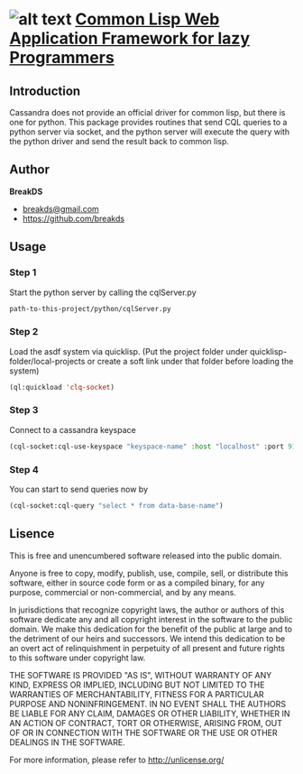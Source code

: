 ![alt text](https://raw.github.com/breakds/lazy-bone/master/logo/lazy-bone-small.png "lazy-bone") [Common Lisp Web Application Framework for lazy Programmers](https://github.com/breakds/lazy-bone)
======

## Introduction

Cassandra does not provide an official driver for common lisp, but there is one for python.
This package provides routines that send CQL queries to a python server via socket, and the python server will
execute the query with the python driver and send the result back to common lisp.



## Author

**BreakDS**

+ breakds@gmail.com
+ https://github.com/breakds


## Usage

### Step 1

Start the python server by calling the cqlServer.py

```bash
path-to-this-project/python/cqlServer.py
```

### Step 2

Load the asdf system via quicklisp. (Put the project folder under quicklisp-folder/local-projects or create a soft link 
under that folder before loading the system)

```lisp
(ql:quickload 'clq-socket)
```


### Step 3

Connect to a cassandra keyspace

```lisp
(cql-socket:cql-use-keyspace "keyspace-name" :host "localhost" :port 9160)
```

### Step 4

You can start to send queries now by

```lisp
(cql-socket:cql-query "select * from data-base-name")
```

## Lisence

This is free and unencumbered software released into the public domain.

Anyone is free to copy, modify, publish, use, compile, sell, or
distribute this software, either in source code form or as a compiled
binary, for any purpose, commercial or non-commercial, and by any
means.

In jurisdictions that recognize copyright laws, the author or authors
of this software dedicate any and all copyright interest in the
software to the public domain. We make this dedication for the benefit
of the public at large and to the detriment of our heirs and
successors. We intend this dedication to be an overt act of
relinquishment in perpetuity of all present and future rights to this
software under copyright law.

THE SOFTWARE IS PROVIDED "AS IS", WITHOUT WARRANTY OF ANY KIND,
EXPRESS OR IMPLIED, INCLUDING BUT NOT LIMITED TO THE WARRANTIES OF
MERCHANTABILITY, FITNESS FOR A PARTICULAR PURPOSE AND NONINFRINGEMENT.
IN NO EVENT SHALL THE AUTHORS BE LIABLE FOR ANY CLAIM, DAMAGES OR
OTHER LIABILITY, WHETHER IN AN ACTION OF CONTRACT, TORT OR OTHERWISE,
ARISING FROM, OUT OF OR IN CONNECTION WITH THE SOFTWARE OR THE USE OR
OTHER DEALINGS IN THE SOFTWARE.

For more information, please refer to <http://unlicense.org/>


